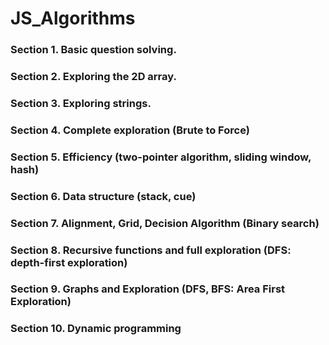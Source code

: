 # JS_Algorithms  

### Section 1. Basic question solving.
### Section 2. Exploring the 2D array.
### Section 3. Exploring strings.
### Section 4. Complete exploration (Brute to Force)
### Section 5. Efficiency (two-pointer algorithm, sliding window, hash)
### Section 6. Data structure (stack, cue)
### Section 7. Alignment, Grid, Decision Algorithm (Binary search)
### Section 8. Recursive functions and full exploration (DFS: depth-first exploration)
### Section 9. Graphs and Exploration (DFS, BFS: Area First Exploration)
### Section 10. Dynamic programming

